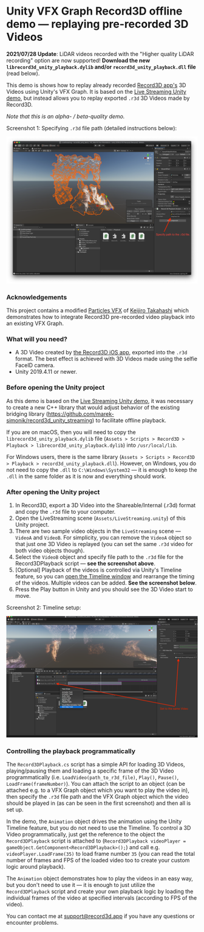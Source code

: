 # Unity VFX Graph Record3D offline demo — replaying pre-recorded 3D Videos

**2021/07/28 Update**: LiDAR videos recorded with the "Higher quality LiDAR recording" option are now supported! **Download the new `librecord3d_unity_playback.dylib` and/or `record3d_unity_playback.dll` file** (read below).

This demo is shows how to replay already recorded [Record3D app's](https://record3d.app/) 3D Videos using Unity's VFX Graph. It is based on the [Live Streaming Unity demo](https://github.com/marek-simonik/record3d_unity_demo), but instead allows you to replay exported `.r3d` 3D Videos made by Record3D.

*Note that this is an alpha- / beta-quality demo.*

Screenshot 1: Specifying `.r3d` file path (detailed instructions below):

<img src="img/pipeline_specify_path.png">

### Acknowledgements

This project contains a modified [Particles VFX](https://github.com/keijiro/Rsvfx/blob/master/Assets/Test/Vfx/Particles.vfx) of [Keijiro Takahashi](https://github.com/keijiro) which demonstrates how to integrate Record3D pre-recorded video playback into an existing VFX Graph.

### What will you need?
- A 3D Video created by [the Record3D iOS app](https://record3d.app), exported into the `.r3d` format. The best effect is achieved with 3D Videos made using the selfie FaceID camera.
- Unity 2019.4.11 or newer.

### Before opening the Unity project
As this demo is based on the [Live Streaming Unity demo](https://github.com/marek-simonik/record3d_unity_demo), it was necessary to create a new C++ library that would adjust behavior of the existing bridging library (https://github.com/marek-simonik/record3d_unity_streaming) to facilitate offline playback.

If you are on macOS, then you will need to copy the `librecord3d_unity_playback.dylib` file (`Assets > Scripts > Record3D > Playback > librecord3d_unity_playback.dylib`) into `/usr/local/lib`.

For Windows users, there is the same library (`Assets > Scripts > Record3D > Playback > record3d_unity_playback.dll`). However, on Windows, you do not need to copy the `.dll` to `C:\Windows\System32` — it is enough to keep the `.dll` in the same folder as it is now and everything should work.

### After opening the Unity project

1. In Record3D, export a 3D Video into the Shareable/Internal (.r3d) format and copy the `.r3d` file to your computer.
1. Open the LiveStreaming scene (`Assets/LiveStreaming.unity`) of this Unity project.
1. There are two sample video objects in the `LiveStreaming` scene — `VideoA` and `VideoB`. For simplicity, you can remove the `VideoA` object so that just one 3D Video is replayed (you can set the same `.r3d` video for both video objects though).
1. Select the `VideoB` object and specify file path to the `.r3d` file for the Record3DPlayback script — **see the screenshot above**.
1. \[Optional\] Playback of the videos is controlled via Unity's Timeline feature, so you can [open the Timeline window](https://docs.unity3d.com/2019.2/Documentation/Manual/TimelineEditorWindow.html) and rearrange the timing of the videos. Multiple videos can be added. **See the screenshot below**.
1. Press the Play button in Unity and you should see the 3D Video start to move.

Screenshot 2: Timeline setup:

<img src="img/timeline_setup.png">

### Controlling the playback programmatically
The `Record3DPlayback.cs` script has a simple API for loading 3D Videos, playing/pausing them and loading a specific frame of the 3D Video programmatically (i.e. `LoadVideo(path_to_r3d_file)`, `Play()`, `Pause()`, `LoadFrame(frameNumber)`). You can attach the script to an object (can be attached e.g. to a VFX Graph object which you want to play the video in), then specify the `.r3d` file path and the VFX Graph object which the video should be played in (as can be seen in the first screenshot) and then all is set up.

In the demo, the `Animation` object drives the animation using the Unity Timeline feature, but you do not need to use the Timeline. To control a 3D Video programmatically, just get the reference to the object the `Record3DPlayback` script is attached to (`Record3DPlayback videoPlayer = gameObject.GetComponent<Record3DPlayback>();`) and call e.g. `videoPlayer.LoadFrame(35)` to load frame number `35` (you can read the total number of frames and FPS of the loaded video too to create your custom logic around playback).

The `Animation` object demonstrates how to play the videos in an easy way, but you don't need to use it — it is enough to just utilize the `Record3DPlayback` script and create your own playback logic by loading the individual frames of the video at specified intervals (according to FPS of the video).

You can contact me at support@record3d.app if you have any questions or encounter problems.